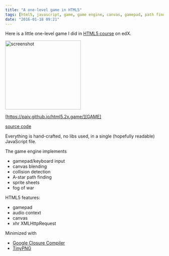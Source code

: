 ```yaml
---
title: "A one-level game in HTML5"
tags: [html5, javascript, game, game engine, canvas, gamepad, path finding, html]
date: "2016-01-18 09:21"
---
```


Here is a little one-level game I did in [HTML5 course][COURSE] on edX.

[<img src="{% include page_assets %}/screenshot.png" width="240" height="219" alt="screenshot" />][GAME]

[https://paiv.github.io/html5.2x.game/][GAME]

[source code][SOURCE]

Everything is hand-crafted, no libs used, in a single (hopefully readable) JavaScript file.

The game engine implements

* gamepad/keyboard input
* canvas blending
* collision detection
* A-star path finding
* sprite sheets
* fog of war

HTML5 features:

* gamepad
* audio context
* canvas
* xhr XMLHttpRequest

Minimized with

* [Google Closure Compiler][GOOCC]
* [TinyPNG][PANDA]


[COURSE]: https://courses.edx.org/courses/course-v1:W3Cx+HTML5.2x+4T2015/info "W3Cx: HTML5.2x HTML5 Part 2: Advanced Techniques for Designing HTML5 Apps"
[GAME]: https://paiv.github.io/html5.2x.game/
[SOURCE]: https://github.com/paiv/html5.2x.game
[GOOCC]: https://developers.google.com/closure/compiler/
[PANDA]: https://tinypng.com/
